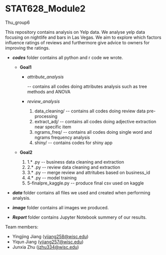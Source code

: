 # STAT628_Module2
Thu_group6

This repository contains analysis on Yelp data. We analyse yelp data focusing on nightlife and bars in Las Vegas. We aim to explore which factors influence ratings of reviews and furthermore give advice to owners for improving the ratings. 

 + ***codes*** folder contains all python and r code we wrote.
     + **Goal1**
         + *attribute_analysis* 
             
             -- contains all codes doing attributes analysis such as tree methods and ANOVA
         + *review_analysis*
             1. data_cleaning/ -- contains all codes doing review data pre-processing
             2. extract_adj/ -- contains all codes doing adjective extraction near specific item
             3. ngrams_freq/ -- contains all codes doing single word and ngrams frequency analysis
             4. shiny/ -- contains codes for shiny app
     + **Goal2**
         
         1. 1.* .py -- business data cleaning and extraction
         2. 2.* .py -- review data cleaning and extraction
         3. 3.* .py -- merge review and attritubes based on business_id
         4. 4.* .py -- model training
         5. 5-finalpre_kaggle.py -- produce final csv used on kaggle

+ ***data*** folder contains all files we used and created when performing analysis.
+ ***image*** folder contains all images we produced.
+ ***Report*** folder contains Jupyter Notebook summery of our results.

Team members:
+ Yingjing Jiang  (yjiang258@wisc.edu)
+ Yiqun Jiang  (yjiang257@wisc.edu)  
+ Junxia Zhu  (jzhu334@wisc.edu)
